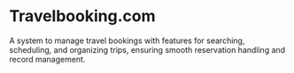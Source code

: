 # Travelbooking.com
A system to manage travel bookings with features for searching, scheduling, and organizing trips, ensuring smooth reservation handling and record management.
